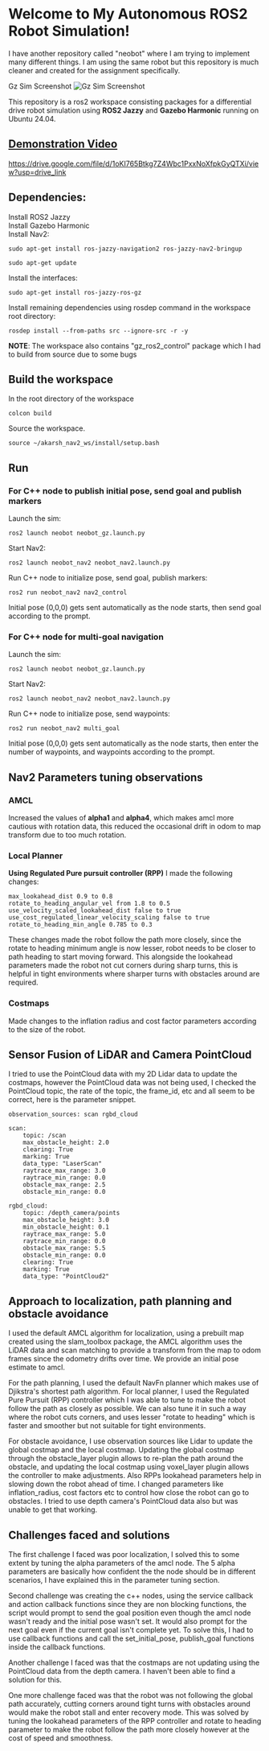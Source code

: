 
# Welcome to My Autonomous ROS2 Robot Simulation!
I have another repository called "neobot" where I am trying to implement many different things. I am using the same robot but this repository is much cleaner and created for the assignment specifically.

Gz Sim Screenshot
![Gz Sim Screenshot](https://github.com/akarsh2906/akarsh_nav2_ws/blob/main/NeobotGazeboSim.png)

This repository is a ros2 workspace consisting packages for a differential drive robot simulation using **ROS2 Jazzy** and **Gazebo Harmonic** running on Ubuntu 24.04.
## [Demonstration Video](https://drive.google.com/file/d/1oKI765Btkg7Z4Wbc1PxxNoXfpkGyQTXi/view?usp=drive_link)
https://drive.google.com/file/d/1oKI765Btkg7Z4Wbc1PxxNoXfpkGyQTXi/view?usp=drive_link

## Dependencies:
Install ROS2 Jazzy <br />
Install Gazebo Harmonic <br />
Install Nav2: <br />

    sudo apt-get install ros-jazzy-navigation2 ros-jazzy-nav2-bringup

    sudo apt-get update
Install the interfaces:

    sudo apt-get install ros-jazzy-ros-gz

Install remaining dependencies using rosdep command in the workspace root directory:

    rosdep install --from-paths src --ignore-src -r -y

**NOTE**: The workspace also contains "gz_ros2_control" package which I had to build from source due to some bugs

## Build the workspace
In the root directory of the workspace

    colcon build
Source the workspace.

    source ~/akarsh_nav2_ws/install/setup.bash
## Run
### For C++ node to publish initial pose, send goal and publish markers
Launch the sim:

    ros2 launch neobot neobot_gz.launch.py
Start Nav2:

    ros2 launch neobot_nav2 neobot_nav2.launch.py
Run C++ node to initialize pose, send goal, publish markers:

    ros2 run neobot_nav2 nav2_control
Initial pose (0,0,0) gets sent automatically as the node starts, then send goal according to the prompt.

### For C++ node for multi-goal navigation
Launch the sim:

    ros2 launch neobot neobot_gz.launch.py
Start Nav2:

    ros2 launch neobot_nav2 neobot_nav2.launch.py
Run C++ node to initialize pose, send waypoints:

    ros2 run neobot_nav2 multi_goal
Initial pose (0,0,0) gets sent automatically as the node starts, then enter the number of waypoints, and waypoints according to the prompt.



## Nav2 Parameters tuning observations
### AMCL
Increased the values of **alpha1** and **alpha4**, which makes amcl more cautious with rotation data, this reduced the occasional drift in odom to map transform due to too much rotation.
### Local Planner
**Using Regulated Pure pursuit controller (RPP)** I made the following changes:

    max_lookahead_dist 0.9 to 0.8
    rotate_to_heading_angular_vel from 1.8 to 0.5
    use_velocity_scaled_lookahead_dist false to true
    use_cost_regulated_linear_velocity_scaling false to true
    rotate_to_heading_min_angle 0.785 to 0.3

These changes made the robot follow the path more closely, since the rotate to heading minimum angle is now lesser, robot needs to be closer to path heading to start moving forward. This alongside the lookahead parameters made the robot not cut corners during sharp turns, this is helpful in tight environments where sharper turns with obstacles around are required.
### Costmaps
Made changes to the inflation radius and cost factor parameters according to the size of the robot.

## Sensor Fusion of LiDAR and Camera PointCloud
I tried to use the PointCloud data with my 2D Lidar data to update the costmaps, however the PointCloud data was not being used, I checked the PointCloud topic, the rate of the topic, the frame_id, etc and all seem to be correct, here is the parameter snippet.

    observation_sources: scan rgbd_cloud

    scan:    
	    topic: /scan    
	    max_obstacle_height: 2.0    
	    clearing: True    
	    marking: True    
	    data_type: "LaserScan"
	    raytrace_max_range: 3.0    
	    raytrace_min_range: 0.0    
	    obstacle_max_range: 2.5    
	    obstacle_min_range: 0.0    
    
    rgbd_cloud:    
	    topic: /depth_camera/points
	    max_obstacle_height: 3.0    
	    min_obstacle_height: 0.1
	    raytrace_max_range: 5.0
	    raytrace_min_range: 0.0
	    obstacle_max_range: 5.5
	    obstacle_min_range: 0.0
	    clearing: True
	    marking: True
	    data_type: "PointCloud2"

## Approach to localization, path planning and obstacle avoidance
I used the default AMCL algorithm for localization, using a prebuilt map created using the slam_toolbox package, the AMCL algorithm uses the LiDAR data and scan matching to provide a transform from the map to odom frames since the odometry drifts over time. We provide an initial pose estimate to amcl.

For the path planning, I used the default NavFn planner which makes use of Djikstra's shortest path algorithm. For local planner, I used the Regulated Pure Pursuit (RPP) controller which I was able to tune to make the robot follow the path as closely as possible. We can also tune it in such a way where the robot cuts corners, and uses lesser "rotate to heading" which is faster and smoother but not suitable for tight environments.

For obstacle avoidance, I use observation sources like Lidar to update the global costmap and the local costmap. Updating the global costmap through the obstacle_layer plugin allows to re-plan the path around the obstacle, and updating the local costmap using voxel_layer plugin allows the controller to make adjustments.
Also RPPs lookahead parameters help in slowing down the robot ahead of time.
I changed parameters like inflation_radius, cost factors etc to control how close the robot can go to obstacles.
I tried to use depth camera's PointCloud data also but was unable to get that working.

## Challenges faced and solutions
The first challenge I faced was poor localization, I solved this to some extent by tuning the alpha parameters of the amcl node. The 5 alpha parameters are basically how confident the the node should be in different scenarios, I have explained this in the parameter tuning section.

Second challenge was creating the c++ nodes, using the service callback and action callback functions since they are non blocking functions, the script would prompt to send the goal position even though the amcl node wasn't ready and the initial pose wasn't set. It would also prompt for the next goal even if the current goal isn't complete yet. To solve this, I had to use callback functions and call the set_initial_pose, publish_goal functions inside the callback functions.

Another challenge I faced was that the costmaps are not updating using the PointCloud data from the depth camera. I haven't been able to find a solution for this.

One more challenge faced was that the robot was not following the global path accurately, cutting corners around tight turns with obstacles around would make the robot stall and enter recovery mode. This was solved by tuning the lookahead parameters of the RPP controller and rotate to heading parameter to make the robot follow the path more closely however at the cost of speed and smoothness.
